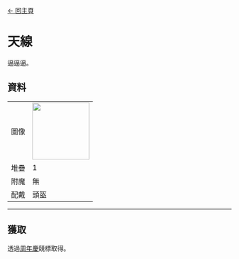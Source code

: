 [← 回主頁](../)

# 天線
逼逼逼。

## 資料
<table>
    <tr><td align="end">圖像</td><td><img src="https://i.imgur.com/7kP0AMr.gif" width="128"/></td></tr>
    <tr><td align="end">堆疊</td><td>1</td></tr>
    <tr><td align="end">附魔</td><td>無</td></tr>
    <tr><td align="end">配戴</td><td>頭盔</td></tr>
</table>

---

## 獲取
透過[周年慶](../feature/anniversary.md)競標取得。